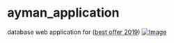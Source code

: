 # ayman_application
database web application for ([best offer 2019](https://www.facebook.com/Bestoffer2019/))
[![Image](https://scontent.fcai2-1.fna.fbcdn.net/v/t1.0-9/46454466_724625367906435_449966268854829056_n.png?_nc_cat=108&_nc_ht=scontent.fcai2-1.fna&oh=9a9486b2c845edf7708d362d8f5e0a8a&oe=5C8DDAFD)](https://www.facebook.com/Bestoffer2019/)


